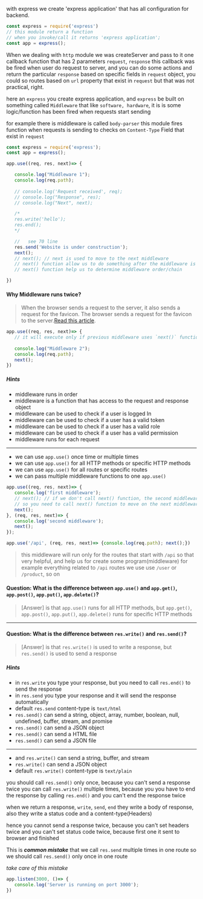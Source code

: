 with express we create 'express application' that has all configuration for backend.

```js
const express = require('express')
// this module return a function
// when you invoke/call it returns 'express application';
const app = express();
```
When we dealing with `http` module we was createServer and pass to it one callback function that has 2 parameters `request`, `response` this callback was be fired when user do request to server, and you can do some actions and return the particular `response` based on specific fields in `request` object, you could so routes based on `url` property that exist in `request` but that was not practical, right.

here an `express` you create express application, and `express` be built on something called `Middleware` that like `software, hardware`, it is is some logic/function has been fired when requests start sending

for example there is middleware is called `body-parser` this module fires function when requests is sending to checks on `Content-Type` Field that exist in `request`

```js
const express = require('express');
const app = express();

app.use((req, res, next)=> {

   console.log("Middleware 1");
   console.log(req.path);
   
   // console.log('Request received', req);
   // console.log("Response", res);
   // console.log("Next", next);

   /*
   res.write('hello');
   res.end();
   */

   //   see 70 line
   res.send('Website is under construction');
   next();
   // next(); // next is used to move to the next middleware
   // next() function allow us to do something after the middleware is done
   // next() function help us to determine middleware order/chain

})
```

#### Why Middleware runs twice?
> When the browser sends a request to the server, it also sends a request for the favicon. The browser sends a request for the favicon to the server.[Read this article](https://stackoverflow.com/questions/34863034/why-is-my-middleware-executed-twice#:~:text=The%20reason%20why%20your%20middleware,that%20doesn't%20exist).

```js
app.use((req, res, next)=> {
   // it will execute only if previous middleware uses `next()` function
   
   console.log("Middleware 2"); 
   console.log(req.path); 
   next();
})
```
##### Hints
- middleware runs in order
- middleware is a function that has access to the request and response object
- middleware can be used to check if a user is logged In
- middleware can be used to check if a user has a valid token
- middleware can be used to check if a user has a valid role
- middleware can be used to check if a user has a valid permission
- middleware runs for each request
---
- we can use `app.use()` once time or multiple times
- we can use `app.use()` for all HTTP methods or specific HTTP methods
- we can use `app.use()` for all routes or specific routes
- we can pass multiple middleware functions to one `app.use()`


```js
app.use((req, res, next)=> {
   console.log('first middleware');
   // next(); // if we don't call next() function, the second middleware will not run
   // so you need to call next() function to move on the next middleware
   next();
}, (req, res, next)=> {
   console.log('second middleware');
   next();
});
```

```js
app.use('/api', (req, res, next)=> {console.log(req.path); next();})
```
> this middleware will run only for the routes that start with `/api`
> so that very helpful, and help us for create some program(middleware) for example everything related to `/api` routes
> we use use `/user` or `/product`, so on

#### Question: What is the difference between `app.use()` and `app.get()`, `app.post()`, `app.put()`, `app.delete()`?
> [Answer] is that `app.use()` runs for all HTTP methods, but `app.get()`, `app.post()`, `app.put()`, `app.delete()` runs for specific HTTP methods
---
#### Question: What is the difference between `res.write()` and `res.send()`?
> [Answer] is that `res.write()` is used to write a response, but `res.send()` is used to send a response

##### Hints
- in `res.write` you type your response, but you need to call `res.end()` to send the response
- in `res.send` you type your response and it will send the response automatically
- default `res.send` content-type is `text/html`
- `res.send()` can send a string, object, array, number, boolean, null, undefined, buffer, stream, and promise
- `res.send()` can send a JSON object
- `res.send()` can send a HTML file
- `res.send()` can send a JSON file
---
- and `res.write()` can send a string, buffer, and stream
- `res.write()` can send a JSON object
- default `res.write()` content-type is `text/plain`

you should call `res.send()` only once, because you can't send a response twice
you can call `res.write()` multiple times, because you you have to end the response by calling `res.end()` and you can't end the response twice

when we return a response, `write`, `send`, `end` they write a body of response, also they write a status code and a content-type(Headers)

hence you cannot send a response twice, because you can't set headers twice and you can't set status code twice, because first one it sent to browser and finished

This is ***common mistake*** that we call `res.send` multiple times in one route
so we should call `res.send()` only once in one route

*take care of this mistake*

```js
app.listen(3000, ()=> {
   console.log('Server is running on port 3000');
})
```